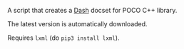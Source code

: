 A script that creates a [Dash](https://kapeli.com/dash) docset for POCO C++ library.

The latest version is automatically downloaded.

Requires `lxml` (do `pip3 install lxml`).

